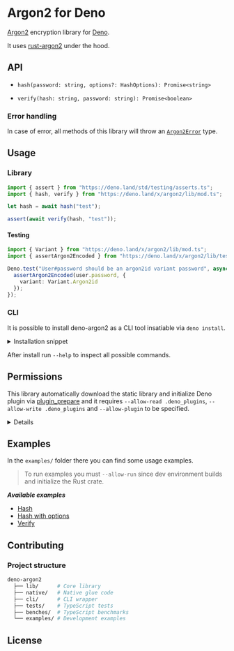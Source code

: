 # Argon2 for Deno

[Argon2](https://github.com/P-H-C/phc-winner-argon2) encryption library for [Deno](https://deno.land).

It uses [rust-argon2](https://github.com/sru-systems/rust-argon2) under the hood.

## API

- `hash(password: string, options?: HashOptions): Promise<string>`

- `verify(hash: string, password: string): Promise<boolean>`

### Error handling

In case of error, all methods of this library will throw an [`Argon2Error`](lib/error.ts) type.

## Usage

### Library

```ts
import { assert } from "https://deno.land/std/testing/asserts.ts";
import { hash, verify } from "https://deno.land/x/argon2/lib/mod.ts";

let hash = await hash("test");

assert(await verify(hash, "test"));
```

#### Testing

```ts
import { Variant } from "https://deno.land/x/argon2/lib/mod.ts";
import { assertArgon2Encoded } from "https://deno.land/x/argon2/lib/testing.ts";

Deno.test("User#password should be an argon2id variant password", async () => {
  assertArgon2Encoded(user.password, {
    variant: Variant.Argon2id
  });
});
```

### CLI

It is possible to install deno-argon2 as a CLI tool insatiable via `deno install`.

<details>

  <summary>Installation snippet</summary>

  ```sh
  deno install \
    --allow-env \
    --allow-run \
    --allow-read \
    --allow-write \
    --allow-plugin \
    --allow-net \
    argon2 https://deno.land/x/argon2/cli/mod.ts
  ```
</details>

After install run `--help` to inspect all possible commands.

## Permissions

This library automatically download the static library and initialize Deno plugin via [plugin_prepare](https://github.com/manyuanrong/deno-plugin-prepare) and it requires `--allow-read .deno_plugins`, `--allow-write .deno_plugins` and `--allow-plugin` to be specified.

<details>

  ```sh
  deno \
    --allow-read .deno_plugins \
    --allow-write .deno_plugins \
    --allow-net
    --allow-plugin \
    lib/mod.ts
  ```
</details>

## Examples

In the `examples/` folder there you can find some usage examples.

> To run examples you must `--allow-run` since dev environment builds and initialize the Rust crate.

***Available examples***

- [Hash](examples/hash.ts)
- [Hash with options](examples/hash-with-options.ts)
- [Verify](examples/hash-with-options.ts)

## Contributing

### Project structure
```sh
deno-argon2
  ├── lib/      # Core library
  ├── native/   # Native glue code
  ├── cli/      # CLI wrapper
  ├── tests/    # TypeScript tests
  ├── benches/  # TypeScript benchmarks
  └── examples/ # Development examples
```

## License
